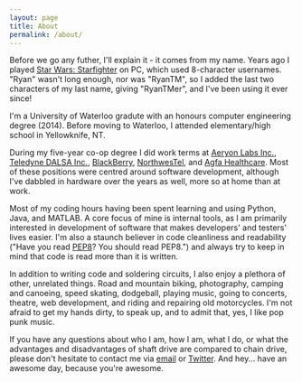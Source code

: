 ```yaml
---
layout: page
title: About
permalink: /about/
---
```


Before we go any futher, I'll explain it - it comes from my name. Years ago I played [Star Wars: Starfighter](http://en.wikipedia.org/wiki/Star_Wars:_Starfighter) on PC, which used 8-character usernames. "Ryan" wasn't long enough, nor was "RyanTM", so I added the last two characters of my last name, giving "RyanTMer", and I've been using it ever since!

I'm a University of Waterloo gradute with an honours computer engineering degree (2014). Before moving to Waterloo, I attended elementary/high school in Yellowknife, NT.

During my five-year co-op degree I did work terms at [Aeryon Labs Inc.](http://www.aeryon.com), [Teledyne DALSA Inc.](https://www.teledynedalsa.com/), [BlackBerry](http://ca.blackberry.com/), [NorthwesTel](http://www.nwtel.ca/), and [Agfa Healthcare](http://www.agfahealthcare.com/). Most of these positions were centred around software development, although I've dabbled in hardware over the years as well, more so at home than at work.

Most of my coding hours having been spent learning and using Python, Java, and MATLAB. A core focus of mine is internal tools, as I am primarily interested in development of software that makes developers' and testers' lives easier. I'm also a staunch believer in code cleanliness and readability ("Have you read [PEP8](http://legacy.python.org/dev/peps/pep-0008/)? You should read PEP8.") and always try to keep in mind that code is read more than it is written.

In addition to writing code and soldering circuits, I also enjoy a plethora of other, unrelated things. Road and mountain biking, photography, camping and canoeing, speed skating, dodgeball, playing music, going to concerts, theatre, web development, and riding and repairing old motorcycles. I'm not afraid to get my hands dirty, to speak up, and to admit that, yes, I like pop punk music.

If you have any questions about who I am, how I am, what I do, or what the advantages and disadvantages of shaft drive are compared to chain drive, please don't hesitate to contact me via [email](mailto:ryantmer@gmail.com) or [Twitter](https://twitter.com/ryantmer). And hey... have an awesome day, because you're awesome.
